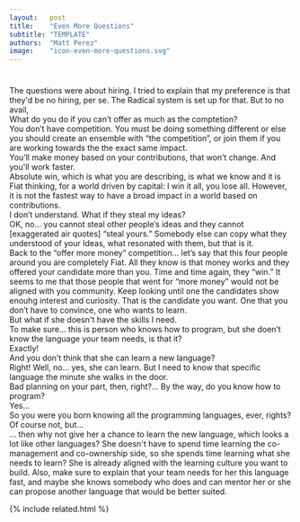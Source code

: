 ```yaml
---
layout:   post
title:    "Even More Questions"
subtitle: "TEMPLATE"
authors:  "Matt Perez"
image:    "icon-even-more-questions.svg"
---
```


<div style="display:none;">
 <p>Every time I talk about <span class="_paradigm">Fiat</span> and the co-ownership model a question always comes up that surprises me.</p>
</div>

<h1></h1>
 <div>The questions were about hiring. I tried to explain that my preference is that they'd be no hiring, per se. The <span class="_paradigm">Radical</span> system is set up for that. But to no avail,</div>
  <div class="_speakera">What do you do if you can&rsquo;t offer as much as the comptetion?</div>
  <div class="_speakerb">You don&rsquo;t have competition. You must be doing something different or else you should create an ensemble with &ldquo;the competition&rdquo;, or join them if you are working towards the the exact same impact.</div>
  <div class='_speakera'>You&rsquo;ll make money based on your contributions, that won&rsquo;t change. And you'll work faster.</div>
  <div class='_speakerb'>Absolute win, which is what you are describing, is what we know and it is Fiat thinking, for a world driven by capital: I win it all, you lose all. However, it is not the fastest way to have a broad impact in a world based on contributions.</div>
  <div class="_speakera">I don&rsquo;t understand. What if they steal my ideas?</div>
  <div class="_speakerb">
   OK, no&hellip; you cannot steal other people&rsquo;s ideas and they cannot [exaggerated air quotes] &ldquo;steal yours.&rdquo; Somebody else can copy what  they understood of your Ideas, what resonated with them, but that is it.
   <br>
   Back to the &ldquo;offer more money&rdquo; competition&hellip; let&rsquo;s say that this four people around you are completely <span class="_paradigm">Fiat</span>. All they know is that money works and they offered your candidate more than you. Time and time again, they &ldquo;win.&rdquo; It seems to me that those people that went for &ldquo;more money&rdquo; would not be aligned with you community. Keep looking until one the candidates show enouhg interest and curiosity. That is the candidate you want. One that you don&rsquo;t have to convince, one who wants to learn.
  </div>
  <div class="_speakera">But what if she doesn't have the skills I need.</div>
  <div class="_speakerb">To make sure&hellip; this is person who knows how to program, but she doen&rsquo;t know the language your team needs, is that it?</div>
  <div class="_speakera">Exactly!</div>
  <div class="_speakerb">And you don&rsquo;t think that she can learn a new language?</div>
  <div class="_speakera">Right! Well, no&hellip; yes, she can learn. But I need to know that specific language the minute she walks in the door.</div>
  <div class="_speakerb">Bad planning on your part, then, right?&hellip; By the way, do you know how to program?</div>
  <div class="_speakera">Yes&hellip;</div>
  <div class="_speakerb">So you were you born knowing all the programming languages, ever, rights?</div>
  <div class="_speakera">Of course not, but&hellip;</div>
  <div class="_speakerb">&hellip; then why not give her a chance to learn the new language, which looks a lot like other languages? She doesn't have to spend time learning the co-management and co-ownership side, so she spends time learning what she needs to learn? She is already aligned with the learning culture you want to build. Also, make sure to explain that your team needs for her this language fast, and maybe she knows somebody who does and can mentor her or she can propose another language that would be better suited.</div>

{% include related.html %}